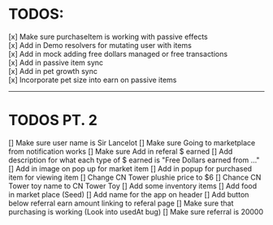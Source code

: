# TODOS:

[x] Make sure purchaseItem is working with passive effects  
[x] Add in Demo resolvers for mutating user with items  
[x] Add in mock adding free dollars managed or free transactions  
[x] Add in passive item sync  
[x] Add in pet growth sync  
[x] Incorporate pet size into earn on passive items

---

# TODOS PT. 2

[] Make sure user name is Sir Lancelot
[] Make sure Going to marketplace from notification works
[] Make sure Add in referal $ earned
[] Add description for what each type of $ earned is "Free Dollars earned from ..."
[] Add in image on pop up for market item
[] Add in popup for purchased item for viewing item
[] Change CN Tower plushie price to $6
[] Chance CN Tower toy name to CN Tower Toy
[] Add some inventory items
[] Add food in market place (Seed)
[] Add name for the app on header
[] Add button below referral earn amount linking to referal page
[] Make sure that purchasing is working (Look into usedAt bug)
[] Make sure referral is 20000

